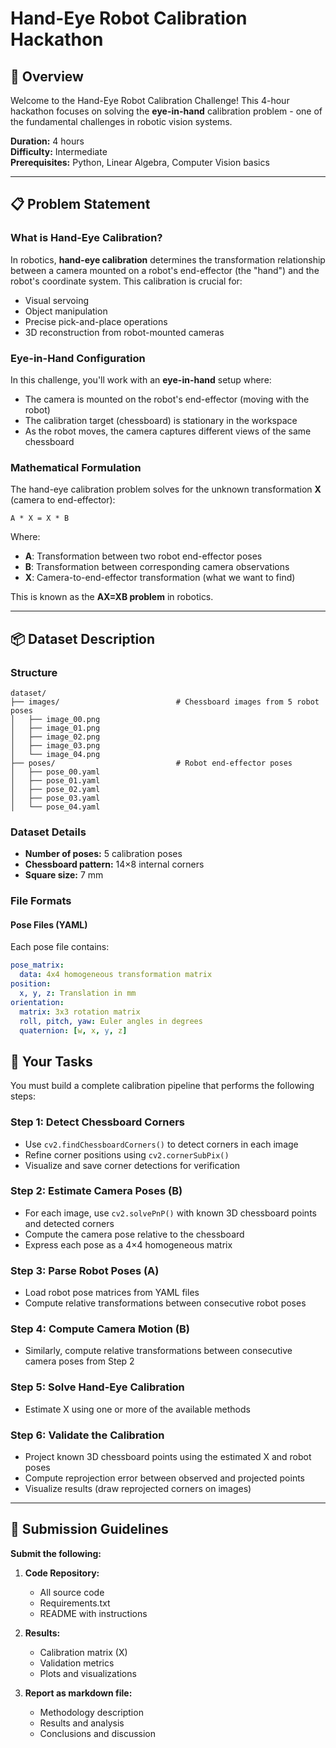 # Hand-Eye Robot Calibration Hackathon

## 🎯 Overview

Welcome to the Hand-Eye Robot Calibration Challenge! This 4-hour hackathon focuses on solving the **eye-in-hand** calibration problem - one of the fundamental challenges in robotic vision systems.

**Duration:** 4 hours  
**Difficulty:** Intermediate  
**Prerequisites:** Python, Linear Algebra, Computer Vision basics

---

## 📋 Problem Statement

### What is Hand-Eye Calibration?

In robotics, **hand-eye calibration** determines the transformation relationship between a camera mounted on a robot's end-effector (the "hand") and the robot's coordinate system. This calibration is crucial for:

- Visual servoing
- Object manipulation
- Precise pick-and-place operations
- 3D reconstruction from robot-mounted cameras

### Eye-in-Hand Configuration

In this challenge, you'll work with an **eye-in-hand** setup where:
- The camera is mounted on the robot's end-effector (moving with the robot)
- The calibration target (chessboard) is stationary in the workspace
- As the robot moves, the camera captures different views of the same chessboard

### Mathematical Formulation

The hand-eye calibration problem solves for the unknown transformation **X** (camera to end-effector):

```
A * X = X * B
```

Where:
- **A**: Transformation between two robot end-effector poses
- **B**: Transformation between corresponding camera observations
- **X**: Camera-to-end-effector transformation (what we want to find)

This is known as the **AX=XB problem** in robotics.

---

## 📦 Dataset Description

### Structure

```
dataset/
├── images/                          # Chessboard images from 5 robot poses
│   ├── image_00.png
│   ├── image_01.png
│   ├── image_02.png
│   ├── image_03.png
│   └── image_04.png
├── poses/                           # Robot end-effector poses
│   ├── pose_00.yaml
│   ├── pose_01.yaml
│   ├── pose_02.yaml
│   ├── pose_03.yaml
│   └── pose_04.yaml
```

### Dataset Details

- **Number of poses:** 5 calibration poses
- **Chessboard pattern:** 14×8 internal corners
- **Square size:** 7 mm

### File Formats

#### Pose Files (YAML)
Each pose file contains:
```yaml
pose_matrix:
  data: 4x4 homogeneous transformation matrix
position:
  x, y, z: Translation in mm
orientation:
  matrix: 3x3 rotation matrix
  roll, pitch, yaw: Euler angles in degrees
  quaternion: [w, x, y, z]
```

## 🧠 Your Tasks

You must build a complete calibration pipeline that performs the following steps:

### Step 1: Detect Chessboard Corners

- Use `cv2.findChessboardCorners()` to detect corners in each image
- Refine corner positions using `cv2.cornerSubPix()`
- Visualize and save corner detections for verification

### Step 2: Estimate Camera Poses (B)

- For each image, use `cv2.solvePnP()` with known 3D chessboard points and detected corners
- Compute the camera pose relative to the chessboard
- Express each pose as a 4×4 homogeneous matrix

### Step 3: Parse Robot Poses (A)

- Load robot pose matrices from YAML files
- Compute relative transformations between consecutive robot poses

### Step 4: Compute Camera Motion (B)

- Similarly, compute relative transformations between consecutive camera poses from Step 2

### Step 5: Solve Hand-Eye Calibration

- Estimate X using one or more of the available methods

### Step 6: Validate the Calibration

- Project known 3D chessboard points using the estimated X and robot poses
- Compute reprojection error between observed and projected points
- Visualize results (draw reprojected corners on images)

---


## 📝 Submission Guidelines

**Submit the following:**

1. **Code Repository:**
   - All source code
   - Requirements.txt
   - README with instructions

2. **Results:**
   - Calibration matrix (X)
   - Validation metrics
   - Plots and visualizations

3. **Report as markdown file:**
   - Methodology description
   - Results and analysis
   - Conclusions and discussion

